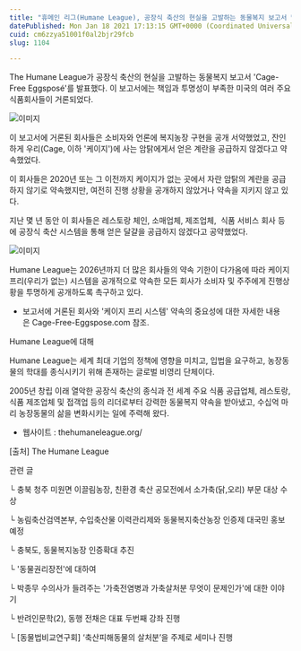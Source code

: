 ```yaml
---
title: "휴메인 리그(Humane League), 공장식 축산의 현실을 고발하는 동물복지 보고서 발표"
datePublished: Mon Jan 18 2021 17:13:15 GMT+0000 (Coordinated Universal Time)
cuid: cm6zzya51001f0al2bjr29fcb
slug: 1104

---
```



The Humane League가 공장식 축산의 현실을 고발하는 동물복지 보고서 'Cage-Free Eggsposé'를 발표했다. 이 보고서에는 책임과 투명성이 부족한 미국의 여러 주요 식품회사들이 거론되었다.

![이미지](https://cdn.hashnode.com/res/hashnode/image/upload/v1739249003170/974025f2-5e42-4e45-96e0-24331091e63d.jpeg)

이 보고서에 거론된 회사들은 소비자와 언론에 복지농장 구현을 공개 서약했었고, 잔인하게 우리(Cage, 이하 '케이지')에 사는 암탉에게서 얻은 계란을 공급하지 않겠다고 약속했었다.

이 회사들은 2020년 또는 그 이전까지 케이지가 없는 곳에서 자란 암탉의 계란을 공급하지 않기로 약속했지만, 여전히 진행 상황을 공개하지 않았거나 약속을 지키지 않고 있다.

지난 몇 년 동안 이 회사들은 레스토랑 체인, 소매업체, 제조업체,  식품 서비스 회사 등에 공장식 축산 시스템을 통해 얻은 달걀을 공급하지 않겠다고 공약했었다.

![이미지](https://cdn.hashnode.com/res/hashnode/image/upload/v1739249005014/812a25fc-16eb-44c6-9547-467a6f38fbb4.jpeg)

Humane League는 2026년까지 더 많은 회사들의 약속 기한이 다가옴에 따라 케이지 프리(우리가 없는) 시스템을 공개적으로 약속한 모든 회사가 소비자 및 주주에게 진행상황을 투명하게 공개하도록 촉구하고 있다.

* 보고서에 거론된 회사와 '케이지 프리 시스템' 약속의 중요성에 대한 자세한 내용은 Cage-Free-Eggspose.com 참조.

Humane League에 대해

Humane League는 세계 최대 기업의 정책에 영향을 미치고, 입법을 요구하고, 농장동물의 학대를 종식시키기 위해 존재하는 글로벌 비영리 단체이다.

2005년 창립 이래 열악한 공장식 축산의 종식과 전 세계 주요 식품 공급업체, 레스토랑, 식품 제조업체 및 접객업 등의 리더로부터 강력한 동물복지 약속을 받아냈고, 수십억 마리 농장동물의 삶을 변화시키는 일에 주력해 왔다.

- 웹사이트 : thehumaneleague.org/

[출처] The Humane League

관련 글

└ 충북 청주 미원면 이끌림농장, 친환경 축산 공모전에서 소가축(닭,오리) 부문 대상 수상

└ 농림축산검역본부, 수입축산물 이력관리제와 동물복지축산농장 인증제 대국민 홍보 예정

└ 충북도, 동물복지농장 인증확대 추진

└ '동물권리장전'에 대하여

└ 박종무 수의사가 들려주는 '가축전염병과 가축살처분 무엇이 문제인가'에 대한 이야기

└ 반려인문학(2), 동행 전채은 대표 두번째 강좌 진행

└ [동물법비교연구회] ‘축산피해동물의 살처분’을 주제로 세미나 진행